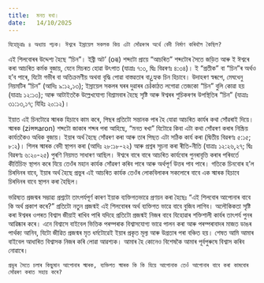 ```yaml
---
title:  মনত ৰখা।
date:   14/10/2025
---
```


`যিহোচূৱাঃ ৪ অধ্যায় পঢ়ক। ঈশ্বৰে ইস্ৰায়েল সকলক কিয় এটা সোঁৱৰণৰ অৰ্থে বেদী নিৰ্মাণ কৰিবলৈ কৈছিল?`

এই শিলবোৰৰ উদ্দেশ্য হৈছে “চিন”। ইব্ৰী অট’ (oব্ধ) শব্দটো প্ৰায়ে “আচৰিত” শব্দটোৰ সৈতে জড়িত আৰু ই ঈশ্বৰে কৰা আচৰিত কৰ্মক বুজায়, যেনে মিচৰত হোৱা উৎপাত (যাত্ৰাঃ ৭:৩, দ্বিঃ বিৱৰণঃ ৪:৩৪)। ই “প্ৰতীক” বা “চিন”ৰ অৰ্থও হ’ব পাৰে, যিটো গভীৰ বা অতিক্ৰমণীয় অথবা বৃদ্ধি পোৱা বাস্তৱতাৰ বা¿হ্যক চিন হিচাবে। উদাহৰণ স্বৰূপে, মেঘধেনু নিয়মটিৰ “চিন” (আদিঃ ৯:১২,১৩); ইস্ৰায়েল সকলৰ ঘৰৰ দুৱাৰৰ চেÌকাঠত লগোৱা তেজকো “চিন” বুলি কোৱা হয় (যাত্ৰাঃ ১২:১৩); আৰু আটাইতকৈ উল্লেখযোগ্য বিশ্ৰামবাৰ হৈছে সৃষ্টি আৰু ঈশ্বৰৰ শুচিকৰণৰ উপস্থিতিৰ “চিন” (যাত্ৰাঃ ৩১:১৩,১৭; যিহিঃ ২০:১২)।

ইয়াত এই চিনটোৱে স্মাৰক হিচাবে কাম কৰে, পিছৰ প্ৰতিটো সন্তানক পাৰ হৈ যোৱা আচৰিত কাৰ্যৰ কথা সোঁৱৰাই দিয়ে। স্মাৰক (ziন্সন্সaron) শব্দটো জাকাৰ শব্দৰ পৰা আহিছে, “মনত ৰখা” যিটোৱে কিবা এটা কথা সোঁৱৰণ কৰাৰ নিষ্ক্ৰিয় কাৰ্যতকৈও অধিক বুজায়। ইয়াৰ অৰ্থ হৈছে সোঁৱৰণ কৰা আৰু তাৰ পিছত এটা সঠিক কাৰ্য কৰা (দ্বিতীয় বিৱৰণঃ ৫:১৫; ৮:২)। শিলৰ স্মাৰক বেদী স্থাপন কৰা (আদিঃ ২৮:১৮-২২) আৰু প্ৰশ্নৰ সূচনা কৰা ৰীতি-নীতি (যাত্ৰাঃ ১২:২৬,২৭; দ্বিঃ বিৱৰণঃ ৬:২০-২৫) পুৰণি নিয়মত সাধাৰণ আছিল। ঈশ্বৰে বাৰে বাৰে আচৰিত কাৰ্যবোৰ পুনৰাবৃত্তি কৰাৰ পৰিবৰ্তে কীৰ্তিচিহ্ন স্থাপন কৰে যিয়ে তেওঁৰ মহান কাৰ্যক সোঁৱৰণ কৰিব পাৰে আৰু অৰ্থপূৰ্ণ উত্তৰ পাব পাৰে। গতিকে চিনবোৰ হ’ল চিৰদিনৰ বাবে, ইয়াৰ অৰ্থ হৈছে প্ৰভুৰ এই আচৰিত কাৰ্যক তেওঁৰ লোকবিলাকৰ সকলোৰে বাবে এক স্মাৰক হিচাবে চিৰদিনৰ বাবে স্থাপন কৰা হৈছিল।

ভৱিষ্যত প্ৰজন্মৰ সম্ভাৱ্য প্ৰশ্নটো তাৎপৰ্যপূৰ্ণ কাৰণ ইয়াক ব্যক্তিগতভাৱে প্ৰণয়ন কৰা হৈছেঃ “এই শিলবোৰ আপোনাৰ বাবে কি অৰ্থ প্ৰকাশ কৰে?” প্ৰতিটো নতুন প্ৰজন্মই এই শিলবোৰৰ অৰ্থ ব্যক্তিগত ভাৱে বাবে বুজিব লাগিব। অলৌকিকতা সৃষ্টি কৰা ঈশ্বৰৰ ওপৰত বিশ্বাস জীয়াই ৰাখিব পাৰি যদিহে প্ৰতিটো প্ৰজন্মই নিজৰ বাবে যিহোৱাৰ শক্তিশালী কাৰ্যৰ তাৎপৰ্য পুনৰ আৱিষ্কাৰ কৰে। এনে বিশ্বাসে বাইবেল ভিত্তিক পৰম্পৰাক বিশ্বাসযোগ্য ভাৱে পালন কৰা আৰু পৰম্পৰাবাদৰ মাজত ডাঙৰ পাৰ্থক্য আনিব, যিটো জীৱিত প্ৰজন্মৰ মৃত ধৰ্মটোৱেই ইয়াৰ প্ৰকৃত মূল্য আৰু উগ্ৰতাৰ পৰা বঞ্চিত হয়। শেষত আমি আমাৰ বাইবেল আধাৰিত বিশ্বাসক নিজৰ কৰি লোৱা আৱশ্যক। আমাৰ হৈ কোনেও বিশেষকৈ আমাৰ পূৰ্বপুৰুষে বিশ্বাস কৰিব নোৱাৰে।

`প্ৰভুৰ সৈতে চলাৰ কিছুমান আপোনাৰ স্মাৰক, ব্যক্তিগত স্মাৰক কি কি যিয়ে আপোনাক তেওঁ আপোনাৰ বাবে কৰা কামবোৰ সোঁৱৰণ কৰাত সহায় কৰে?`